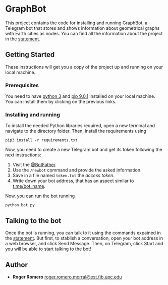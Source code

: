 # GraphBot

This project contains the code for installing and running GraphBot, a Telegram bot that stores and shows information about geometrical graphs with Earth cities as nodes. You can find all the information about the project in the [statement](https://github.com/jordi-petit/lp-graphbot-2019).

## Getting Started

These instructions will get you a copy of the project up and running on your local machine.

### Prerequisites

You need to have [python 3](https://www.python.org/downloads/) and [pip 9.0.1](https://pip.pypa.io/en/stable/installing/) installed on your local machine. You can install them by clicking on the previous links.

### Installing and running

To install the needed Python libraries required, open a new terminal and navigate to the directory folder. Then, install the requirements using 

```
pip3 install -r requirements.txt
```

Now, you need to create a new Telegram bot and get its token following the next instructions:

1. Visit the [@BotFather](https://telegram.me/botfather).
2. Use the `/newbot` command and provide the asked information.
3. Save in a file named `token.txt` the *access token*.
4. Write down your bot address, that has an aspect similar to [t.me/bot_name](https://t.me/bot_name).

Now, you can run the bot running

```
python bot.py
```

## Talking to the bot

Once the bot is running, you can talk to it using the commands expained in the [statement](https://github.com/jordi-petit/lp-graphbot-2019). But first, to stablish a conversation, open your bot address in a web browser, and click Send Message. Then, on Telegram, click Start and you will be able to start talking to the bot!

## Author

* **Roger Romero** [roger.romero.morral@est.fib.upc.edu](mailto:roger.romero.morral@est.fib.upc.edu)
